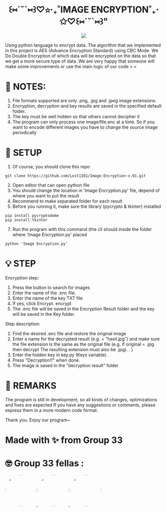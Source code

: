<h1 align="center">꒰⑅´˘`⑅꒱♡✩‧₊˚IMAGE ENCRYPTION˚₊‧✩♡꒰⑅´˘`⑅꒱"</h1>
<p align="center">
  <img src="https://github.com/Lost1101/Image-Encryption-v.01/assets/114213500/b272deb7-b908-4f89-9161-0ac7c8db8a33" />
</p>

Using python language to encrypt data. The algorithm that we implemented in this project is AES (Advance Encryption Standard) using CBC Mode. We Do Double Encryption of which data will be encrypted on the data so that we get a more secure type of data. We are very happy that someone will make some improvements or use the main logic of our code >.&lt;

# 📝 NOTES:

1. File formats supported are only .png, .jpg and .jpeg image extensions.
2. Encryption, decryption and key results are saved in the specified default folder.
3. The key must be well hidden so that others cannot decipher it
4. The program can only process one image/file.enc at a time. So if you want to encode different images you have to change the source image periodically

# 🔌 SETUP
1. Of course, you should clone this repo
```
git clone https://github.com/Lost1101/Image-Encryption-v.01.git
```
2. Open editor that can open python file
3. You should change the location in 'Image Encryption.py' file, depend of where you want to put the result
4. Recommend to make separated folder for each result
5. Before you running it, make sure the library (pycrypto & tkinter) installed
```
pip install pycryptodome
pip install tkinter
```
7. Run the program with this command (the cli should inside the folder where 'Image Encryption.py' placed
```
python 'Image Encryption.py'
```
# 💡 STEP

Encryption step:

1. Press the button to search for images
2. Enter the name of the .enc file.
3. Enter the name of the key TXT file
4. If yes, click Encrypt. encrypt
5. The .enc file will be saved in the Encryption Result folder and the key will be saved in the Key folder.

Step description:

1. Find the desired .enc file and restore the original image
2. Enter a name for the decrypted result (e.g. = "hasil.jpg") and make sure the file extension is the same as the original file (e.g. if original = .jpg then decrypt The resulting extension must also be .jpg). . )
3. Enter the hidden key in key.py (Keys variable).
4. Press "Decryption!!" when done.
5. The image is saved in the "decryption result" folder

# 🔭 REMARKS
The program is still in development, so all kinds of changes, optimizations and fixes are expected
If you have any suggestions or comments, please express them in a more modern code format.

Thank you. Enjoy our program~

# Made with ✨ from Group 33

 # 🤓 Group 33 fellas :
  <a href = "https://github.com/Lost1101">
  <img src = "https://avatars.githubusercontent.com/u/114213500?v=4" width="100" height="auto" style="border-radius:50%"/>
</a>
 <a href = "https://github.com/RyZal25">
  <img src = "https://avatars.githubusercontent.com/u/118142575?v=4"  width="100" height="auto" style="border-radius:50%"/>
</a>
 <a href = "https://github.com/revlizn">
  <img src = "https://avatars.githubusercontent.com/u/114213552?v=4"  width="100" height="auto" style="border-radius:50%"/>
</a>
